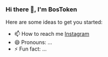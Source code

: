 ### Hi there 👋, I'm BosToken



Here are some ideas to get you started:

<!-- - 🔭 I’m currently working on ... -->
<!-- - 🌱 I’m currently learning laravel, nodejs
- 👯 I’m looking to collaborate on ...
- 🤔 I’m looking for help with ...
- 💬 Ask me about ... -->
- 📫 How to reach me [Instagram](https://www.instagram.com/puckxou/)
- 😄 Pronouns: ...
- ⚡ Fun fact: ...

